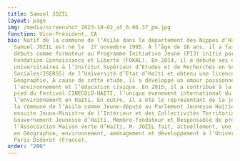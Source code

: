 ```yaml
---
title: Samuel JOZIL
layout: page
img: /media/screenshot_2023-10-02_at_6.06.37_pm.jpg
fonction: Vice-Président, CA
bio: Natif de la commune de l’Asile dans le département des Nippes d’Haïti,
  Samuel JOZIL est né le  27 novembre 1995. À l’âge de 16 ans, il a fait ses
  débuts comme formateur au Programme Initiative Jeune (PIJ) initié par la
  Fondation Connaissance et Liberté (FOKAL). En 2014, il a débuté ses études
  universitaires à l’Institut Supérieur d’Etudes et de Recherches en Sciences
  Sociales(ISERSS) de l’Université d’Etat d’Haïti et obtenu une licence en
  Géographie. À cause de cette étude, il a développé un amour passionné pour
  l’environnement et l’éducation civique. En 2015, il a contribué à la mise sur
  pied du Festival CINECOLO-HAITI, l’unique évènement international du film de
  l’environnement en Haïti. En outre, il a été le représentant de la jeunesse de
  la commune de l’Asile comme Jeune-député au Parlement Jeunesse Haïtien,
  ensuite Jeune-Ministre de l’Intérieur et des Collectivités Territoriales au
  Gouvernement Jeunesse d’Haïti. Membre-fondateur et Responsable de projets à
  l’Association Maison Verte d’Haïti, M. JOZIL fait, actuellement, une maîtrise
  en Géographie, environnement, aménagement et développement à l’Université
  Paris Diderot (France).
order: "200"
---
```

